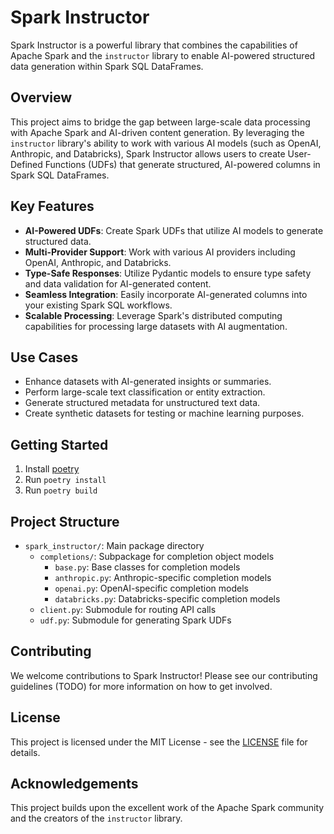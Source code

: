 # Spark Instructor

Spark Instructor is a powerful library that combines the capabilities of Apache Spark and the `instructor` library to enable AI-powered structured data generation within Spark SQL DataFrames.

## Overview

This project aims to bridge the gap between large-scale data processing with Apache Spark and AI-driven content generation. By leveraging the `instructor` library's ability to work with various AI models (such as OpenAI, Anthropic, and Databricks), Spark Instructor allows users to create User-Defined Functions (UDFs) that generate structured, AI-powered columns in Spark SQL DataFrames.

## Key Features

- **AI-Powered UDFs**: Create Spark UDFs that utilize AI models to generate structured data.
- **Multi-Provider Support**: Work with various AI providers including OpenAI, Anthropic, and Databricks.
- **Type-Safe Responses**: Utilize Pydantic models to ensure type safety and data validation for AI-generated content.
- **Seamless Integration**: Easily incorporate AI-generated columns into your existing Spark SQL workflows.
- **Scalable Processing**: Leverage Spark's distributed computing capabilities for processing large datasets with AI augmentation.

## Use Cases

- Enhance datasets with AI-generated insights or summaries.
- Perform large-scale text classification or entity extraction.
- Generate structured metadata for unstructured text data.
- Create synthetic datasets for testing or machine learning purposes.

## Getting Started

1. Install [poetry](https://python-poetry.org/docs/)
2. Run `poetry install`
3. Run `poetry build`

## Project Structure

- `spark_instructor/`: Main package directory
  - `completions/`: Subpackage for completion object models
    - `base.py`: Base classes for completion models
    - `anthropic.py`: Anthropic-specific completion models
    - `openai.py`: OpenAI-specific completion models
    - `databricks.py`: Databricks-specific completion models
  - `client.py`: Submodule for routing API calls
  - `udf.py`: Submodule for generating Spark UDFs


## Contributing

We welcome contributions to Spark Instructor! Please see our contributing guidelines (TODO) for more information on how to get involved.

## License

This project is licensed under the MIT License - see the [LICENSE](LICENSE) file for details.


## Acknowledgements

This project builds upon the excellent work of the Apache Spark community and the creators of the `instructor` library.
